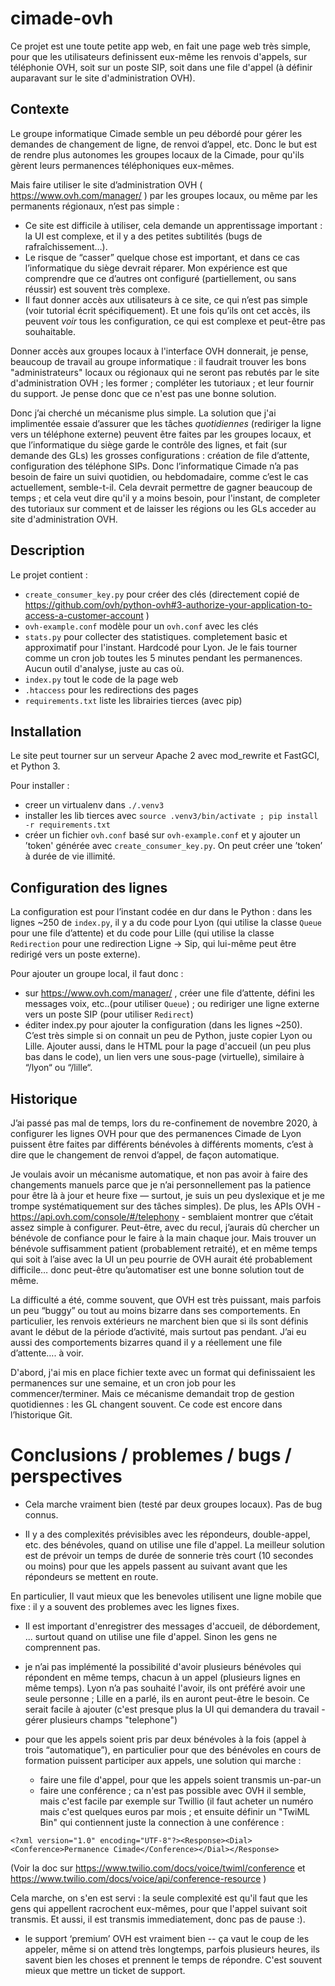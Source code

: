 # cimade-ovh

Ce projet est une toute petite app web, en fait une page web très simple, pour que les utilisateurs definissent eux-même les renvois d'appels, sur téléphonie OVH, soit sur un poste SIP, soit dans une file d'appel (à définir auparavant sur le site d'administration OVH).

## Contexte

Le groupe informatique Cimade semble un peu débordé pour gérer les demandes de changement de ligne, de renvoi d’appel, etc. Donc le but est de rendre plus autonomes les groupes locaux de la Cimade, pour qu'ils gèrent leurs permanences téléphoniques eux-mêmes.

Mais faire utiliser le site d’administration OVH ( https://www.ovh.com/manager/ ) par les groupes locaux, ou même par les permanents régionaux, n’est pas simple :
- Ce site est difficile à utiliser, cela demande un apprentissage important : la UI est complexe, et il y a des petites subtilités (bugs de rafraîchissement…). 
- Le risque de “casser” quelque chose est important, et dans ce cas l’informatique du siège devrait réparer. Mon expérience est que comprendre que ce d’autres ont configuré (partiellement, ou sans réussir) est souvent très complexe.
- Il faut donner accès aux utilisateurs à ce site, ce qui n’est pas simple (voir tutorial écrit spécifiquement). Et une fois qu’ils ont cet accès, ils peuvent *voir* tous les configuration, ce qui est complexe et peut-être pas souhaitable.

Donner accès aux groupes locaux à l'interface OVH donnerait, je pense, beaucoup de travail au groupe informatique : il faudrait trouver les bons "administrateurs" locaux ou régionaux qui ne seront pas rebutés par le site d'administration OVH ; les former ; compléter les tutoriaux ; et leur fournir du support. Je pense donc que ce n'est pas une bonne solution.

Donc j’ai cherché un mécanisme plus simple. La solution que j'ai implimentée essaie d’assurer que les tâches _quotidiennes_ (rediriger la ligne vers un téléphone externe) peuvent être faites par les groupes locaux, et que l’informatique du siège garde le contrôle des lignes, et fait (sur demande des GLs) les grosses configurations : création de file d’attente, configuration des téléphone SIPs. Donc l’informatique Cimade n’a pas besoin de faire un suivi quotidien, ou hebdomadaire, comme c’est le cas actuellement, semble-t-il. Cela devrait permettre de gagner beaucoup de temps ; et cela veut dire qu'il y a moins besoin, pour l'instant, de completer des tutoriaux sur comment et de laisser les régions ou les GLs acceder au site d'administration OVH.

## Description

Le projet contient :
 - `create_consumer_key.py` pour créer des clés (directement copié de https://github.com/ovh/python-ovh#3-authorize-your-application-to-access-a-customer-account )
 - `ovh-example.conf` modèle pour un `ovh.conf` avec les clés
 - `stats.py` pour collecter des statistiques. completement basic et approximatif pour l'instant. Hardcodé pour Lyon. Je le fais tourner comme un cron job toutes les 5 minutes pendant les permanences. Aucun outil d'analyse, juste au cas où. 
 - `index.py` tout le code de la page web
 - `.htaccess` pour les redirections des pages
 - `requirements.txt` liste les librairies tierces (avec pip)

## Installation

Le site peut tourner sur un serveur Apache 2 avec mod_rewrite et FastGCI, et Python 3.

Pour installer :
- creer un virtualenv dans `./.venv3`
- installer les lib tierces avec `source .venv3/bin/activate ; pip install -r requirements.txt`
- créer un fichier `ovh.conf` basé sur `ovh-example.conf` et y ajouter un ’token' générée avec `create_consumer_key.py`. On peut créer une ’token’ à durée de vie illimité.

## Configuration des lignes

La configuration est pour l’instant codée en dur dans le Python : dans les lignes ~250 de `index.py`, il y a du code pour Lyon (qui utilise la classe `Queue` pour une file d’attente) et du code pour Lille (qui utilise la classe `Redirection` pour une redirection Ligne -> Sip, qui lui-même peut être redirigé vers un poste externe).

Pour ajouter un groupe local, il faut donc :
- sur https://www.ovh.com/manager/ , créer une file d’attente, défini les messages voix, etc..(pour utiliser `Queue`) ; ou rediriger une ligne externe vers un poste SIP (pour utiliser `Redirect`)
- éditer index.py pour ajouter la configuration (dans les lignes ~250). C’est très simple si on connait un peu de Python, juste copier Lyon ou Lille. Ajouter aussi, dans le HTML pour la page d'accueil (un peu plus bas dans le code), un lien vers une sous-page (virtuelle), similaire à “/lyon“ ou “/lille“.

## Historique

J’ai passé pas mal de temps, lors du re-confinement de novembre 2020, à configurer les lignes OVH pour que des permanences Cimade de Lyon puissent être faites par différents bénévoles à différents moments, c’est à dire que le changement de renvoi d’appel, de façon automatique.

Je voulais avoir un mécanisme automatique, et non pas avoir à faire des changements manuels parce que je n’ai personnellement pas la patience pour être là à jour et heure fixe — surtout, je suis un peu dyslexique et je me trompe systématiquement sur des tâches simples). De plus, les APIs OVH - https://api.ovh.com/console/#/telephony - semblaient montrer que c’était assez simple à configurer. Peut-être, avec du recul, j’aurais dû chercher un bénévole de confiance pour le faire à la main chaque jour. Mais trouver un bénévole suffisamment patient (probablement retraité), et en même temps qui soit à l’aise avec la UI un peu pourrie de OVH aurait été probablement difficile… donc peut-être qu’automatiser est une bonne solution tout de même.

La difficulté a été, comme souvent, que OVH est très puissant, mais parfois un peu “buggy” ou tout au moins bizarre dans ses comportements. En particulier, les renvois extérieurs ne marchent bien que si ils sont définis avant le début de la période d’activité, mais surtout pas pendant. J’ai eu aussi des comportements bizarres quand il y a réellement une file d’attente…. à voir.

D'abord, j'ai mis en place fichier texte avec un format qui definissaient les permanences sur une semaine, et un cron job pour les commencer/terminer. Mais ce mécanisme demandait trop de gestion quotidiennes : les GL changent souvent. Ce code est encore dans l’historique Git.

# Conclusions / problemes / bugs / perspectives

- Cela marche vraiment bien (testé par deux groupes locaux). Pas de bug connus.

- Il y a des complexités prévisibles avec les répondeurs, double-appel, etc. des bénévoles, quand on utilise une file d'appel. La meilleur solution est de prévoir un temps de durée de sonnerie très court (10 secondes ou moins) pour que les appels passent au suivant avant que les répondeurs se mettent en route.

En particulier, Il vaut mieux que les benevoles utilisent une ligne mobile que fixe : il y a souvent des problemes avec les lignes fixes.

- Il est important d'enregistrer des messages d'accueil, de débordement, ... surtout quand on utilise une file d'appel. Sinon les gens ne comprennent pas.

- je n’ai pas implémenté la possibilité d'avoir plusieurs bénévoles qui répondent en même temps, chacun à un appel (plusieurs lignes en même temps). Lyon n’a pas souhaité l'avoir,  ils ont préféré avoir une seule personne ; Lille en a parlé, ils en auront peut-être le besoin. Ce serait facile à ajouter (c'est presque plus la UI qui demandera du travail - gérer plusieurs champs "telephone")

- pour que les appels soient pris par deux bénévoles à la fois (appel à trois “automatique”), en particulier pour que des bénévoles en cours de formation puissent participer aux appels, une solution qui marche : 
  * faire une file d'appel, pour que les appels soient transmis un-par-un
  * faire une conférence ; ca n'est pas possible avec OVH il semble, mais c'est facile par exemple sur Twillio (il faut acheter un numéro mais c'est quelques euros par mois ; et ensuite définir un "TwiML Bin" qui contiennent juste la connection à une conférence :
```
<?xml version="1.0" encoding="UTF-8"?><Response><Dial><Conference>Permanence Cimade</Conference></Dial></Response>
```
(Voir la doc sur https://www.twilio.com/docs/voice/twiml/conference et https://www.twilio.com/docs/voice/api/conference-resource )

Cela marche, on s'en est servi : la seule complexité est qu'il faut que les gens qui appellent racrochent eux-mêmes, pour que l'appel suivant soit transmis. Et aussi, il est transmis immediatement, donc pas de pause :). 

- le support ‘premium’ OVH est vraiment bien -- ça vaut le coup de les appeler, même si on attend très longtemps, parfois plusieurs heures, ils savent bien les choses et prennent le temps de répondre. C'est souvent mieux que mettre un ticket de support.

